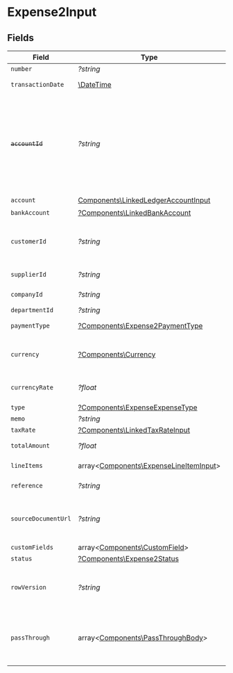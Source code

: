 # Expense2Input


## Fields

| Field                                                                                                                                                                                                                                           | Type                                                                                                                                                                                                                                            | Required                                                                                                                                                                                                                                        | Description                                                                                                                                                                                                                                     | Example                                                                                                                                                                                                                                         |
| ----------------------------------------------------------------------------------------------------------------------------------------------------------------------------------------------------------------------------------------------- | ----------------------------------------------------------------------------------------------------------------------------------------------------------------------------------------------------------------------------------------------- | ----------------------------------------------------------------------------------------------------------------------------------------------------------------------------------------------------------------------------------------------- | ----------------------------------------------------------------------------------------------------------------------------------------------------------------------------------------------------------------------------------------------- | ----------------------------------------------------------------------------------------------------------------------------------------------------------------------------------------------------------------------------------------------- |
| `number`                                                                                                                                                                                                                                        | *?string*                                                                                                                                                                                                                                       | :heavy_minus_sign:                                                                                                                                                                                                                              | Number.                                                                                                                                                                                                                                         | OIT00546                                                                                                                                                                                                                                        |
| `transactionDate`                                                                                                                                                                                                                               | [\DateTime](https://www.php.net/manual/en/class.datetime.php)                                                                                                                                                                                   | :heavy_check_mark:                                                                                                                                                                                                                              | The date of the transaction - YYYY:MM::DDThh:mm:ss.sTZD                                                                                                                                                                                         | 2021-05-01T12:00:00.000Z                                                                                                                                                                                                                        |
| ~~`accountId`~~                                                                                                                                                                                                                                 | *?string*                                                                                                                                                                                                                                       | :heavy_minus_sign:                                                                                                                                                                                                                              | : warning: ** DEPRECATED **: This will be removed in a future release, please migrate away from it as soon as possible.<br/><br/>The unique identifier for the ledger account that this expense should be credited to. Deprecated, use account instead. | 123456                                                                                                                                                                                                                                          |
| `account`                                                                                                                                                                                                                                       | [Components\LinkedLedgerAccountInput](../../Models/Components/LinkedLedgerAccountInput.md)                                                                                                                                                      | :heavy_check_mark:                                                                                                                                                                                                                              | N/A                                                                                                                                                                                                                                             |                                                                                                                                                                                                                                                 |
| `bankAccount`                                                                                                                                                                                                                                   | [?Components\LinkedBankAccount](../../Models/Components/LinkedBankAccount.md)                                                                                                                                                                   | :heavy_minus_sign:                                                                                                                                                                                                                              | N/A                                                                                                                                                                                                                                             |                                                                                                                                                                                                                                                 |
| `customerId`                                                                                                                                                                                                                                    | *?string*                                                                                                                                                                                                                                       | :heavy_minus_sign:                                                                                                                                                                                                                              | The ID of the customer this entity is linked to. Used for expenses that should be marked as billable to customers.                                                                                                                              | 12345                                                                                                                                                                                                                                           |
| `supplierId`                                                                                                                                                                                                                                    | *?string*                                                                                                                                                                                                                                       | :heavy_minus_sign:                                                                                                                                                                                                                              | The ID of the supplier this entity is linked to.                                                                                                                                                                                                | 12345                                                                                                                                                                                                                                           |
| `companyId`                                                                                                                                                                                                                                     | *?string*                                                                                                                                                                                                                                       | :heavy_minus_sign:                                                                                                                                                                                                                              | The company ID the transaction belongs to                                                                                                                                                                                                       | 12345                                                                                                                                                                                                                                           |
| `departmentId`                                                                                                                                                                                                                                  | *?string*                                                                                                                                                                                                                                       | :heavy_minus_sign:                                                                                                                                                                                                                              | The ID of the department                                                                                                                                                                                                                        | 12345                                                                                                                                                                                                                                           |
| `paymentType`                                                                                                                                                                                                                                   | [?Components\Expense2PaymentType](../../Models/Components/Expense2PaymentType.md)                                                                                                                                                               | :heavy_minus_sign:                                                                                                                                                                                                                              | The type of payment for the expense.                                                                                                                                                                                                            | cash                                                                                                                                                                                                                                            |
| `currency`                                                                                                                                                                                                                                      | [?Components\Currency](../../Models/Components/Currency.md)                                                                                                                                                                                     | :heavy_minus_sign:                                                                                                                                                                                                                              | Indicates the associated currency for an amount of money. Values correspond to [ISO 4217](https://en.wikipedia.org/wiki/ISO_4217).                                                                                                              | USD                                                                                                                                                                                                                                             |
| `currencyRate`                                                                                                                                                                                                                                  | *?float*                                                                                                                                                                                                                                        | :heavy_minus_sign:                                                                                                                                                                                                                              | Currency Exchange Rate at the time entity was recorded/generated.                                                                                                                                                                               | 0.69                                                                                                                                                                                                                                            |
| `type`                                                                                                                                                                                                                                          | [?Components\ExpenseExpenseType](../../Models/Components/ExpenseExpenseType.md)                                                                                                                                                                 | :heavy_minus_sign:                                                                                                                                                                                                                              | The type of expense.                                                                                                                                                                                                                            | expense                                                                                                                                                                                                                                         |
| `memo`                                                                                                                                                                                                                                          | *?string*                                                                                                                                                                                                                                       | :heavy_minus_sign:                                                                                                                                                                                                                              | The memo of the expense.                                                                                                                                                                                                                        | For travel expenses incurred on 2024-05-15                                                                                                                                                                                                      |
| `taxRate`                                                                                                                                                                                                                                       | [?Components\LinkedTaxRateInput](../../Models/Components/LinkedTaxRateInput.md)                                                                                                                                                                 | :heavy_minus_sign:                                                                                                                                                                                                                              | N/A                                                                                                                                                                                                                                             |                                                                                                                                                                                                                                                 |
| `totalAmount`                                                                                                                                                                                                                                   | *?float*                                                                                                                                                                                                                                        | :heavy_minus_sign:                                                                                                                                                                                                                              | The total amount of the expense line item.                                                                                                                                                                                                      | 275                                                                                                                                                                                                                                             |
| `lineItems`                                                                                                                                                                                                                                     | array<[Components\ExpenseLineItemInput](../../Models/Components/ExpenseLineItemInput.md)>                                                                                                                                                       | :heavy_check_mark:                                                                                                                                                                                                                              | Expense line items linked to this expense.                                                                                                                                                                                                      |                                                                                                                                                                                                                                                 |
| `reference`                                                                                                                                                                                                                                     | *?string*                                                                                                                                                                                                                                       | :heavy_minus_sign:                                                                                                                                                                                                                              | Optional reference identifier for the transaction.                                                                                                                                                                                              | INV-2024-001                                                                                                                                                                                                                                    |
| `sourceDocumentUrl`                                                                                                                                                                                                                             | *?string*                                                                                                                                                                                                                                       | :heavy_minus_sign:                                                                                                                                                                                                                              | URL link to a source document - shown as 'Go to [appName]' in the downstream app. Currently only supported for Xero.                                                                                                                            | https://www.invoicesolution.com/expense/123456                                                                                                                                                                                                  |
| `customFields`                                                                                                                                                                                                                                  | array<[Components\CustomField](../../Models/Components/CustomField.md)>                                                                                                                                                                         | :heavy_minus_sign:                                                                                                                                                                                                                              | N/A                                                                                                                                                                                                                                             |                                                                                                                                                                                                                                                 |
| `status`                                                                                                                                                                                                                                        | [?Components\Expense2Status](../../Models/Components/Expense2Status.md)                                                                                                                                                                         | :heavy_minus_sign:                                                                                                                                                                                                                              | Expense status                                                                                                                                                                                                                                  | draft                                                                                                                                                                                                                                           |
| `rowVersion`                                                                                                                                                                                                                                    | *?string*                                                                                                                                                                                                                                       | :heavy_minus_sign:                                                                                                                                                                                                                              | A binary value used to detect updates to a object and prevent data conflicts. It is incremented each time an update is made to the object.                                                                                                      | 1-12345                                                                                                                                                                                                                                         |
| `passThrough`                                                                                                                                                                                                                                   | array<[Components\PassThroughBody](../../Models/Components/PassThroughBody.md)>                                                                                                                                                                 | :heavy_minus_sign:                                                                                                                                                                                                                              | The pass_through property allows passing service-specific, custom data or structured modifications in request body when creating or updating resources.                                                                                         |                                                                                                                                                                                                                                                 |